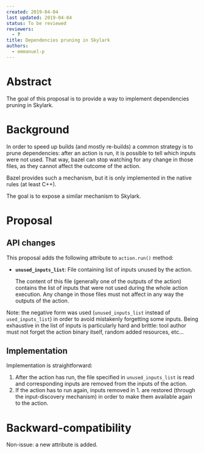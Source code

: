 ```yaml
---
created: 2019-04-04
last updated: 2019-04-04
status: To be reviewed
reviewers:
  - ?
title: Dependencies pruning in Skylark
authors:
  - emmanuel-p
---
```



# Abstract

The goal of this proposal is to provide a way to implement dependencies pruning
in Skylark.


# Background

In order to speed up builds (and mostly re-builds) a common strategy is to prune
dependencies: after an action is run, it is possible to tell which inputs were
not used. That way, bazel can stop watching for any change in those files, as
they cannot affect the outcome of the action.

Bazel provides such a mechanism, but it is only implemented in the native rules
(at least C++).

The goal is to expose a similar mechanism to Skylark.


# Proposal

## API changes

This proposal adds the following attribute to `action.run()` method:

*   **`unused_inputs_list`**: File containing list of inputs unused by the
    action.

    The content of this file (generally one of the outputs of the action)
    contains the list of inputs that were not used during the whole action
    execution. Any change in those files must not affect in any way the outputs
    of the action.

Note: the negative form was used (`unused_inputs_list` instead of
`used_inputs_list`) in order to avoid mistakenly forgetting some inputs. Being
exhaustive in the list of inputs is particularly hard and brittle: tool author
must not forget the action binary itself, random added resources, etc...

## Implementation

Implementation is straightforward:

1.  After the action has run, the file specified in `unused_inputs_list` is read
    and corresponding inputs are removed from the inputs of the action.
2.  If the action has to run again, inputs removed in 1. are restored (through
    the input-discovery mechanism) in order to make them available again to the
    action.


# Backward-compatibility

Non-issue: a new attribute is added.

